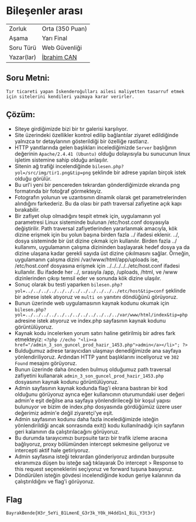 # Bileşenler arası

|    |  |
| ------------- |-------------|
| Zorluk        | Orta (350 Puan)|
| Aşama         | Yarı Final    |
| Soru Türü     | Web Güvenliği |
| Yazar(lar)    | [İbrahim CAN](http://github.com/cibrx) |

## Soru Metni:

```
Tır ticareti yapan İskenderoğulları ailesi maliyetten tasarruf etmek için sitelerini kendileri yazmaya karar verirler. 
```

## Çözüm:
- Siteye girdiğimizde bizi bir tır galerisi karşılıyor.
- Site üzerindeki özellikler kontrol edilip bağlantılar ziyaret edildiğinde yalnızca tır detaylarının gösterildiği bir özelliğe rastlarız.
- HTTP yanıtlarında gelen başlıkları incelediğimizde `Server` başlığının değerinin `Apache/2.4.41 (Ubuntu)` olduğu dolayısıyla bu sunucunun linux işletim sistemine sahip olduğu anlaşılır.
- Sitenin ağ trafiği incelendiğinde `bilesen.php?yol=/src/img/tir1.png&tip=png` şeklinde bir adrese yapılan birçok istek olduğu görülür.
- Bu url'i yeni bir pencereden tekrardan gönderdiğimizde ekranda png formatında bir fotoğraf görmekteyiz.
- Fotografın yolunun ve uzantısının dinamik olarak get parametrelerinden alındığını farkederiz. Bu da olası bir path traversal zafiyetine açık kapı bırakabilir. 
- Bir zafiyet olup olmadığını tespit etmek için, uygulamanın yol parametresi Linux sisteminde bulunan /etc/host.conf dosyasıyla değiştirilir. Path traversal zafiyetlerinden yararlanmak amacıyla, kök dizine erişmek için bu yolun başına birden fazla ../ ifadesi eklenir. ../, dosya sisteminde bir üst dizine çıkmak için kullanılır. Birden fazla ../ kullanımı, uygulamanın çalışma dizininden başlayarak hedef dosya ya da dizine ulaşana kadar gerekli sayıda üst dizine çıkılmasını sağlar. Örneğin, uygulamanın çalışma dizini /var/www/html/app/uploads ise, /etc/host.conf dosyasına erişmek için ../../../../../etc/host.conf ifadesi kullanılır. Bu ifadede her ../, sırasıyla /app, /uploads, /html, ve /www dizinlerinden çıkışı temsil eder ve sonunda kök dizine ulaşılır.
- Sonuç olarak bu testi yaparken `bilesen.php?yol=../../../../../../../../../../../../etc/host&tip=conf` şeklinde bir adrese istek atıyoruz ve `multi on` yanıtını döndüğünü görüyoruz.
- Bunun üzerinde web uygulamasının kaynak kodunu okumak için `bilesen.php?yol=../../../../../../../../../../../../var/www/html/index&tip=php` adresine istek atıyoruz ve index.php sayfasının kaynak kodunu görüntülüyoruz.
- Kaynak kodu incelerken yorum satırı haline getirilmiş bir adres fark etmekteyiz: `<?php //echo "<li><a href="/admin_3_son_guncel_prod_hazir_1453.php">admin</a></li>"; ?>` 
- Bulduğumuz adrese tarayıcıdan ulaşmayı denediğimizde ana sayfaya yönlendiriliyoruz. Ardından HTTP yanıt başlıklarını inceliyoruz ve `302 Found` mesajını görüyoruz.
- Bunun üzerinde daha önceden bulmuş olduğumuz path traversal zafiyetini kullanarak `admin_3_son_guncel_prod_hazir_1453.php` dosyasının kaynak kodunu görüntülüyoruz.
- Admin sayfasının kaynak kodunda flag'i ekrana bastıran bir kod olduğunu görüyoruz ayrıca eğer kullanıcının oturumundaki user değeri admin'e eşit değilse ana sayfaya yönlendirileceği bir koşul yapısı bulunuyor ve bizim de index.php dosyasında gördüğümüz üzere user değerimiz admin'e değil ziyaretçi'ye eşit.
- Admin sayfasının kodunu daha fazla incelediğimizde isteğin yönlendirildiği ancak sonrasında exit() kodu kullanılnadığı için sayfanın geri kalanının da çalıştırılacağını görüyoruz.
- Bu durumda tarayıcımızı burpsuite tarzı bir trafik izleme aracına bağlıyoruz, proxy bölümünden intercept sekmesine geliyoruz ve intercepti aktif hale getiriyoruz.
- Admin sayfasına isteği tekrardan gönderiyoruz ardından burpsuite ekranımıza düşen bu isteğe sağ tıklayarak Do intercept > Response to this request seçeneklerini seçiyoruz ve forward tuşuna basıyoruz.
- Döndürülen isteğin gövdesi incelendiğinde kodun geriye kalanının da çalıştırıldığını ve flag'i görüyoruz.

## Flag
```
BayrakBende{H3r_5eYi_B1LmenE_G3r3k_Y0k_H4dd1n1_BiL_Y3t3r}
```